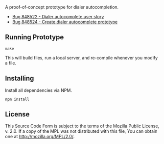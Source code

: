 A proof-of-concept prototype for dialer autocompletion.

* [Bug 848522 - Dialer autocomplete user story](https://bugzilla.mozilla.org/show_bug.cgi?id=848522)
* [Bug 848524 - Create dialer autocomplete prototype](https://bugzilla.mozilla.org/show_bug.cgi?id=848524)

Running Prototype
-----------------

    make

This will build files, run a local server, and re-compile whenever you
modify a file.

Installing
----------

Install all dependencies via NPM.

    npm install

License
-------

This Source Code Form is subject to the terms of the Mozilla Public
License, v. 2.0. If a copy of the MPL was not distributed with this
file, You can obtain one at http://mozilla.org/MPL/2.0/.
